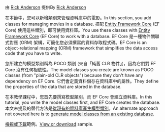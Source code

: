 <span data-ttu-id="74cff-101">由 [Rick Anderson](https://twitter.com/RickAndMSFT) 提供</span><span class="sxs-lookup"><span data-stu-id="74cff-101">By [Rick Anderson](https://twitter.com/RickAndMSFT)</span></span>

<span data-ttu-id="74cff-102">在本節中，您可以新增類別來管理資料庫中的電影。</span><span class="sxs-lookup"><span data-stu-id="74cff-102">In this section, you add classes for managing movies in a database.</span></span> <span data-ttu-id="74cff-103">搭配 [Entity Framework Core](https://docs.microsoft.com/ef/core) (EF Core) 使用這些類別，即可使用資料庫。</span><span class="sxs-lookup"><span data-stu-id="74cff-103">You use these classes with [Entity Framework Core](https://docs.microsoft.com/ef/core) (EF Core) to work with a database.</span></span> <span data-ttu-id="74cff-104">EF Core 是一種物件關聯式對應 (ORM) 架構，可簡化您必須撰寫的資料存取程式碼。</span><span class="sxs-lookup"><span data-stu-id="74cff-104">EF Core is an object-relational mapping (ORM) framework that simplifies the data access code that you have to write.</span></span>

<span data-ttu-id="74cff-105">您所建立的模型類別稱為 POCO 類別 (來自「純舊 CLR 物件」)，因為它們對 EF Core 沒有任何相依性。</span><span class="sxs-lookup"><span data-stu-id="74cff-105">The model classes you create are known as POCO classes (from "plain-old CLR objects") because they don't have any dependency on EF Core.</span></span> <span data-ttu-id="74cff-106">它們會定義資料儲存在資料庫中的屬性。</span><span class="sxs-lookup"><span data-stu-id="74cff-106">They define the properties of the data that are stored in the database.</span></span>

<span data-ttu-id="74cff-107">在本教學課程中，您首先要撰寫模型類別，而 EF Core 會建立資料庫。</span><span class="sxs-lookup"><span data-stu-id="74cff-107">In this tutorial, you write the model classes first, and EF Core creates the database.</span></span> <span data-ttu-id="74cff-108">本文未提及的替代方法是[從現有的資料庫產生模型類別](https://docs.microsoft.com/ef/core/get-started/aspnetcore/existing-db)。</span><span class="sxs-lookup"><span data-stu-id="74cff-108">An alternate approach not covered here is to [generate model classes from an existing database](https://docs.microsoft.com/ef/core/get-started/aspnetcore/existing-db).</span></span>

<span data-ttu-id="74cff-109">[檢視或下載](https://github.com/aspnet/Docs/tree/master/aspnetcore/tutorials/razor-pages/razor-pages-start/sample/RazorPagesMovie)範例。</span><span class="sxs-lookup"><span data-stu-id="74cff-109">[View or download](https://github.com/aspnet/Docs/tree/master/aspnetcore/tutorials/razor-pages/razor-pages-start/sample/RazorPagesMovie) sample.</span></span>